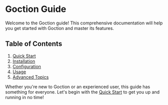 # Goction Guide

Welcome to the Goction guide! This comprehensive documentation will help you get started with Goction and master its features.

## Table of Contents

1. [Quick Start](/guide/quickstart.md)
2. [Installation](/guide/installation.md)
3. [Configuration](/guide/configuration.md)
4. [Usage](/guide/usage.md)
5. [Advanced Topics](/guide/advanced.md)

Whether you're new to Goction or an experienced user, this guide has something for everyone. Let's begin with the [Quick Start](/guide/quickstart.md) to get you up and running in no time!

<FeedbackComponent/>